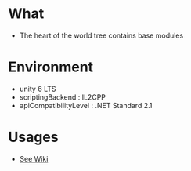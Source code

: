 # What

- The heart of the world tree contains base modules

# Environment

- unity 6 LTS
- scriptingBackend : IL2CPP
- apiCompatibilityLevel : .NET Standard 2.1

# Usages

- [See Wiki](https://github.com/pancake-llc/foundation/wiki)
